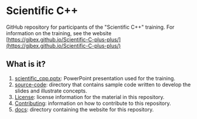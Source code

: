 # Scientific C++

GitHub repository for participants of the "Scientific C++" training.
For information on the training, see the website
[https://gjbex.github.io/Scientific-C-plus-plus/](https://gjbex.github.io/Scientific-C-plus-plus/)


## What is it?

1. [scientific_cpp.pptx](scientific_cpp.pptx): PowerPoint
   presentation used for the training.
1. [source-code](source-code): directory that contains sample code written to
   develop the slides and illustrate concepts.
1. [License](LICENSE): license information for the material in this repository.
1. [Contributing](CONTRIBUTING.md): information on how to contribute to this
   repository.
1. [docs](docs): directory containing the website for this repository.
